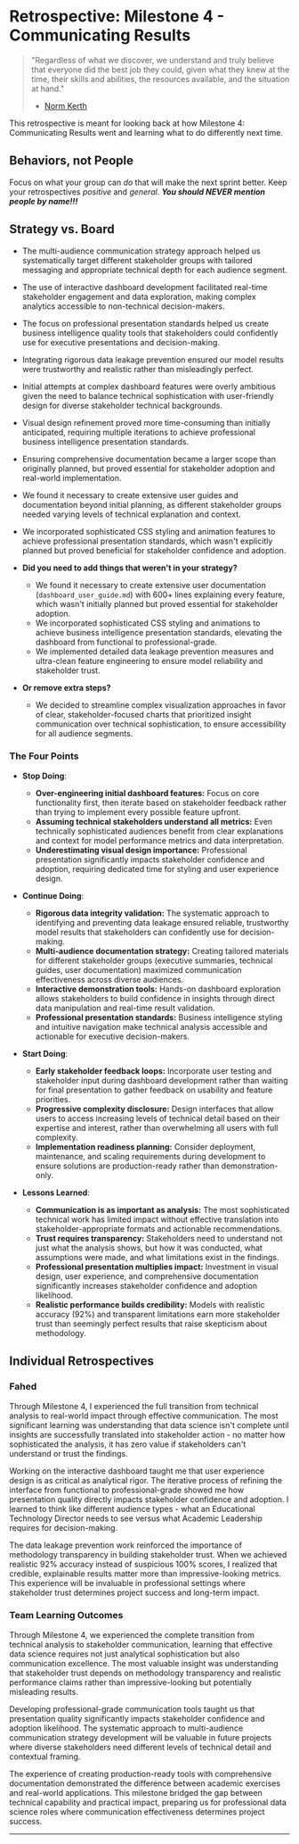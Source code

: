 # Retrospective: Milestone 4 - Communicating Results

> "Regardless of what we discover, we understand and truly believe that everyone
> did the best job they could, given what they knew at the time, their skills
> and abilities, the resources available, and the situation at hand."
>
> - [Norm Kerth](http://www.amazon.com/Project-Retrospectives-Handbook-Reviews-Dorset-ebook/dp/B00DY3KQJU/ref=tmm_kin_swatch_0?_encoding=UTF8&sr=&qid=)

This retrospective is meant for looking back at how Milestone 4: Communicating Results
went and learning what to do differently next time.

## Behaviors, not People

Focus on what your group can _do_ that will make the next sprint better. Keep your
retrospectives _positive_ and _general_. **_You should NEVER mention people by name!!!_**

## Strategy vs. Board

- The multi-audience communication strategy approach helped us systematically
  target different stakeholder groups with tailored messaging and appropriate
  technical depth for each audience segment.
- The use of interactive dashboard development facilitated real-time stakeholder
  engagement and data exploration, making complex analytics accessible to
  non-technical decision-makers.
- The focus on professional presentation standards helped us create business
  intelligence quality tools that stakeholders could confidently use for
  executive presentations and decision-making.
- Integrating rigorous data leakage prevention ensured our model results
  were trustworthy and realistic rather than misleadingly perfect.
- Initial attempts at complex dashboard features were overly ambitious given
  the need to balance technical sophistication with user-friendly design
  for diverse stakeholder technical backgrounds.
- Visual design refinement proved more time-consuming than initially anticipated,
  requiring multiple iterations to achieve professional business intelligence
  presentation standards.
- Ensuring comprehensive documentation became a larger scope than originally
  planned, but proved essential for stakeholder adoption and real-world implementation.
- We found it necessary to create extensive user guides and documentation
  beyond initial planning, as different stakeholder groups needed varying
  levels of technical explanation and context.
- We incorporated sophisticated CSS styling and animation features to achieve
  professional presentation standards, which wasn't explicitly planned but
  proved beneficial for stakeholder confidence and adoption.

- **Did you need to add things that weren't in your strategy?**
  - We found it necessary to create extensive user documentation (`dashboard_user_guide.md`)
    with 600+ lines explaining every feature, which wasn't initially planned but
    proved essential for stakeholder adoption.
  - We incorporated sophisticated CSS styling and animations to achieve
    business intelligence presentation standards, elevating the dashboard
    from functional to professional-grade.
  - We implemented detailed data leakage prevention measures and ultra-clean
    feature engineering to ensure model reliability and stakeholder trust.

- **Or remove extra steps?**
  - We decided to streamline complex visualization approaches in favor of clear,
    stakeholder-focused charts that prioritized insight communication over
    technical sophistication, to ensure accessibility for all audience segments.

### The Four Points

- **Stop Doing**:
  - **Over-engineering initial dashboard features:** Focus on core functionality
    first, then iterate based on stakeholder feedback rather than trying to
    implement every possible feature upfront.
  - **Assuming technical stakeholders understand all metrics:** Even technically
    sophisticated audiences benefit from clear explanations and context for
    model performance metrics and data interpretation.
  - **Underestimating visual design importance:** Professional presentation
    significantly impacts stakeholder confidence and adoption, requiring
    dedicated time for styling and user experience design.

- **Continue Doing**:
  - **Rigorous data integrity validation:** The systematic approach to identifying
    and preventing data leakage ensured reliable, trustworthy model results
    that stakeholders can confidently use for decision-making.
  - **Multi-audience documentation strategy:** Creating tailored materials for
    different stakeholder groups (executive summaries, technical guides, user
    documentation) maximized communication effectiveness across diverse audiences.
  - **Interactive demonstration tools:** Hands-on dashboard exploration allows
    stakeholders to build confidence in insights through direct data manipulation
    and real-time result validation.
  - **Professional presentation standards:** Business intelligence styling and
    intuitive navigation make technical analysis accessible and actionable
    for executive decision-makers.

- **Start Doing**:
  - **Early stakeholder feedback loops:** Incorporate user testing and stakeholder
    input during dashboard development rather than waiting for final presentation
    to gather feedback on usability and feature priorities.
  - **Progressive complexity disclosure:** Design interfaces that allow users
    to access increasing levels of technical detail based on their expertise
    and interest, rather than overwhelming all users with full complexity.
  - **Implementation readiness planning:** Consider deployment, maintenance,
    and scaling requirements during development to ensure solutions are
    production-ready rather than demonstration-only.

- **Lessons Learned**:
  - **Communication is as important as analysis:** The most sophisticated
    technical work has limited impact without effective translation into
    stakeholder-appropriate formats and actionable recommendations.
  - **Trust requires transparency:** Stakeholders need to understand not just
    what the analysis shows, but how it was conducted, what assumptions were
    made, and what limitations exist in the findings.
  - **Professional presentation multiplies impact:** Investment in visual design,
    user experience, and comprehensive documentation significantly increases
    stakeholder confidence and adoption likelihood.
  - **Realistic performance builds credibility:** Models with realistic accuracy
    (92%) and transparent limitations earn more stakeholder trust than
    seemingly perfect results that raise skepticism about methodology.

## Individual Retrospectives

### Fahed

Through Milestone 4, I experienced the full transition from technical analysis to
real-world impact through effective communication. The most significant learning
was understanding that data science isn't complete until insights are successfully
translated into stakeholder action - no matter how sophisticated the analysis,
it has zero value if stakeholders can't understand or trust the findings.

Working on the interactive dashboard taught me that user experience design is
as critical as analytical rigor. The iterative process of refining the interface
from functional to professional-grade showed me how presentation quality directly
impacts stakeholder confidence and adoption. I learned to think like different
audience types - what an Educational Technology Director needs to see versus
what Academic Leadership requires for decision-making.

The data leakage prevention work reinforced the importance of methodology
transparency in building stakeholder trust. When we achieved realistic 92%
accuracy instead of suspicious 100% scores, I realized that credible, explainable
results matter more than impressive-looking metrics. This experience will be
invaluable in professional settings where stakeholder trust determines project
success and long-term impact.

### Team Learning Outcomes

Through Milestone 4, we experienced the complete transition from technical analysis
to stakeholder communication, learning that effective data science requires not
just analytical sophistication but also communication excellence. The most valuable
insight was understanding that stakeholder trust depends on methodology transparency
and realistic performance claims rather than impressive-looking but potentially
misleading results.

Developing professional-grade communication tools taught us that presentation
quality significantly impacts stakeholder confidence and adoption likelihood.
The systematic approach to multi-audience communication strategy development
will be valuable in future projects where diverse stakeholders need different
levels of technical detail and contextual framing.

The experience of creating production-ready tools with comprehensive documentation
demonstrated the difference between academic exercises and real-world applications.
This milestone bridged the gap between technical capability and practical impact,
preparing us for professional data science roles where communication effectiveness
determines project success.

---
